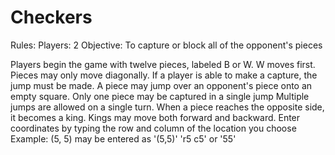 Checkers
========

Rules:
  Players: 2 
  Objective: To capture or block all of the opponent's pieces

  Players begin the game with twelve pieces, labeled B or W. W moves first.
  Pieces may only move diagonally. 
  If a player is able to make a capture, the jump must be made.
    A piece may jump over an opponent's piece onto an empty square.
    Only one piece may be captured in a single jump
    Multiple jumps are allowed on a single turn.
  When a piece reaches the opposite side, it becomes a king. 
    Kings may move both forward and backward.
  Enter coordinates by typing the row and column of the location you choose
    Example: (5, 5) may be entered as '(5,5)' 'r5 c5' or '55'
